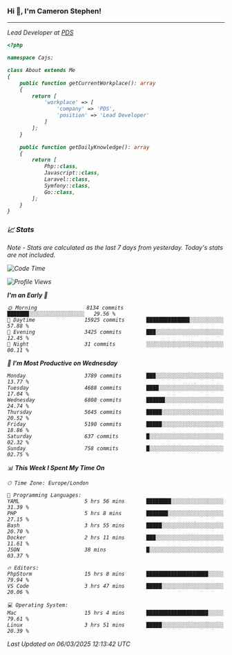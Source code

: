 ### Hi 👋, I'm Cameron Stephen!
<hr>
<p><em>Lead Developer at <a href="https://prindatasolutions.co.uk">PDS</a></p>


```php
<?php

namespace Cajs;

class About extends Me
{
    public function getCurrentWorkplace(): array
    {
        return [
            'workplace' => [
                'company' => 'PDS',
                'position' => 'Lead Developer'
            ]
        ];
    }

    public function getDailyKnowledge(): array
    {
        return [
            Php::class,
            Javascript::class,
            Laravel::class,
            Symfony::class,
            Go::class,
        ];
    }
}
```

### 📈 Stats
<p><em>Note - Stats are calculated as the last 7 days from yesterday. Today's stats are not included.</em></p>


<!--START_SECTION:waka-->
![Code Time](http://img.shields.io/badge/Code%20Time-4%2C378%20hrs%2018%20mins-blue)

![Profile Views](http://img.shields.io/badge/Profile%20Views-0-blue)

**I'm an Early 🐤** 

```text
🌞 Morning                8134 commits        ███████░░░░░░░░░░░░░░░░░░   29.56 % 
🌆 Daytime                15925 commits       ██████████████░░░░░░░░░░░   57.88 % 
🌃 Evening                3425 commits        ███░░░░░░░░░░░░░░░░░░░░░░   12.45 % 
🌙 Night                  31 commits          ░░░░░░░░░░░░░░░░░░░░░░░░░   00.11 % 
```
📅 **I'm Most Productive on Wednesday** 

```text
Monday                   3789 commits        ███░░░░░░░░░░░░░░░░░░░░░░   13.77 % 
Tuesday                  4688 commits        ████░░░░░░░░░░░░░░░░░░░░░   17.04 % 
Wednesday                6808 commits        ██████░░░░░░░░░░░░░░░░░░░   24.74 % 
Thursday                 5645 commits        █████░░░░░░░░░░░░░░░░░░░░   20.52 % 
Friday                   5190 commits        █████░░░░░░░░░░░░░░░░░░░░   18.86 % 
Saturday                 637 commits         █░░░░░░░░░░░░░░░░░░░░░░░░   02.32 % 
Sunday                   758 commits         █░░░░░░░░░░░░░░░░░░░░░░░░   02.75 % 
```


📊 **This Week I Spent My Time On** 

```text
🕑︎ Time Zone: Europe/London

💬 Programming Languages: 
YAML                     5 hrs 56 mins       ████████░░░░░░░░░░░░░░░░░   31.39 % 
PHP                      5 hrs 8 mins        ███████░░░░░░░░░░░░░░░░░░   27.15 % 
Bash                     3 hrs 55 mins       █████░░░░░░░░░░░░░░░░░░░░   20.70 % 
Docker                   2 hrs 11 mins       ███░░░░░░░░░░░░░░░░░░░░░░   11.61 % 
JSON                     38 mins             █░░░░░░░░░░░░░░░░░░░░░░░░   03.37 % 

🔥 Editors: 
PhpStorm                 15 hrs 8 mins       ████████████████████░░░░░   79.94 % 
VS Code                  3 hrs 47 mins       █████░░░░░░░░░░░░░░░░░░░░   20.06 % 

💻 Operating System: 
Mac                      15 hrs 4 mins       ████████████████████░░░░░   79.61 % 
Linux                    3 hrs 51 mins       █████░░░░░░░░░░░░░░░░░░░░   20.39 % 
```


 Last Updated on 06/03/2025 12:13:42 UTC
<!--END_SECTION:waka-->

